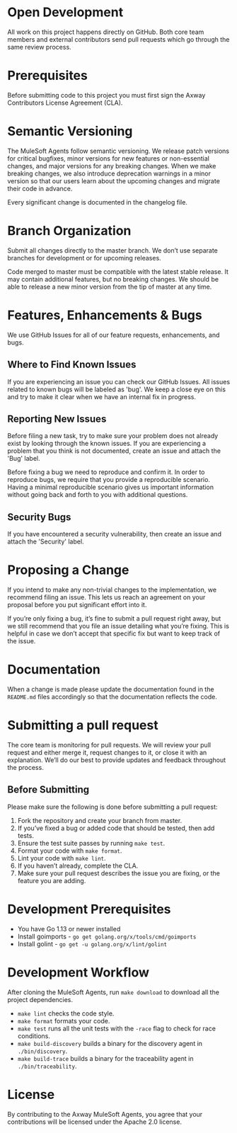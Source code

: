 # Open Development

All work on this project happens directly on GitHub. Both core team members and external contributors send pull requests which go through the same review process.

# Prerequisites

Before submitting code to this project you must first sign the Axway Contributors License Agreement (CLA).

# Semantic Versioning

The MuleSoft Agents follow semantic versioning. We release patch versions for critical bugfixes, minor versions for new features or non-essential changes, and major versions for any breaking changes. When we make breaking changes, we also introduce deprecation warnings in a minor version so that our users learn about the upcoming changes and migrate their code in advance.

Every significant change is documented in the changelog file.

# Branch Organization

Submit all changes directly to the master branch. We don’t use separate branches for development or for upcoming releases.

Code merged to master must be compatible with the latest stable release. It may contain additional features, but no breaking changes. We should be able to release a new minor version from the tip of master at any time.

# Features, Enhancements & Bugs

We use GitHub Issues for all of our feature requests, enhancements, and bugs.

## Where to Find Known Issues

If you are experiencing an issue you can check our GitHub Issues. All issues related to known bugs will be labeled as 'bug'. We keep a close eye on this and try to make it clear when we have an internal fix in progress.

## Reporting New Issues

Before filing a new task, try to make sure your problem does not already exist by looking through the known issues. If you are experiencing a problem that you think is not documented, create an issue and attach the 'Bug' label.

Before fixing a bug we need to reproduce and confirm it. In order to reproduce bugs, we require that you provide a reproducible scenario. Having a minimal reproducible scenario gives us important information without going back and forth to you with additional questions.

## Security Bugs

If you have encountered a security vulnerability, then create an issue and attach the 'Security' label.

# Proposing a Change

If you intend to make any non-trivial changes to the implementation, we recommend filing an issue. This lets us reach an agreement on your proposal before you put significant effort into it.

If you’re only fixing a bug, it’s fine to submit a pull request right away, but we still recommend that you file an issue detailing what you’re fixing. This is helpful in case we don’t accept that specific fix but want to keep track of the issue.

# Documentation

When a change is made please update the documentation found in the `README.md` files accordingly so that the documentation reflects the code.

# Submitting a pull request

The core team is monitoring for pull requests. We will review your pull request and either merge it, request changes to it, or close it with an explanation. We’ll do our best to provide updates and feedback throughout the process.

## Before Submitting

Please make sure the following is done before submitting a pull request:

1. Fork the repository and create your branch from master.
2. If you’ve fixed a bug or added code that should be tested, then add tests.
3. Ensure the test suite passes by running `make test`.
4. Format your code with `make format`.
5. Lint your code with `make lint`.
6. If you haven’t already, complete the CLA.
7. Make sure your pull request describes the issue you are fixing, or the feature you are adding.

# Development Prerequisites

* You have Go 1.13 or newer installed
* Install goimports - `go get golang.org/x/tools/cmd/goimports`
* Install golint - `go get -u golang.org/x/lint/golint`

# Development Workflow

After cloning the MuleSoft Agents, run `make download` to download all the project dependencies.

* `make lint` checks the code style.
* `make format` formats your code.
* `make test` runs all the unit tests with the `-race` flag to check for race conditions.
* `make build-discovery` builds a binary for the discovery agent in `./bin/discovery`.
* `make build-trace` builds a binary for the traceability agent in `./bin/traceability`.

# License

By contributing to the Axway MuleSoft Agents, you agree that your contributions will be licensed under the Apache 2.0 license.



